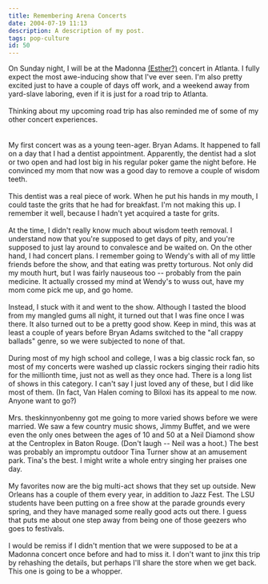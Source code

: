 ```yaml
---
title: Remembering Arena Concerts
date: 2004-07-19 11:13
description: A description of my post.
tags: pop-culture
id: 50
---
```

On Sunday night, I will be at the Madonna <a href="/x/madonna&esther.html" class="mainbox">(Esther?)</a> concert in Atlanta.  I fully expect the most awe-inducing show that I've ever seen.  I'm also pretty excited just to have a couple of days off work, and a weekend away from yard-slave laboring, even if it is just for a road trip to Atlanta.<br />
<br />
Thinking about my upcoming road trip has also reminded me of some of my other concert experiences.  
<span class="spanEndPreview">&nbsp;</span><br /><br />My first concert was as a young teen-ager.  Bryan Adams.  It happened to fall on a day that I had a dentist appointment.  Apparently, the dentist had a slot or two open and had lost big in his regular poker game the night before.  He convinced my mom that now was a good day to remove a couple of wisdom teeth.<br />
<br />
This dentist was a real piece of work.  When he put his hands in my mouth, I could taste the grits that he had for breakfast.  I'm not making this up.  I remember it well, because I hadn't yet acquired a taste for grits.<br />
<br />
At the time, I didn't really know much about wisdom teeth removal.  I understand now that you're supposed to get days of pity, and you're supposed to just lay around to convalesce and be waited on.  On the other hand, I had concert plans.  I remember going to Wendy's with all of my little friends before the show, and that eating was pretty torturous.  Not only did my mouth hurt, but I was fairly nauseous too -- probably from the pain medicine.  It actually crossed my mind at Wendy's to wuss out, have my mom come pick me up, and go home.<br />
<br />
Instead, I stuck with it and went to the show.  Although I tasted the blood from my mangled gums all night, it turned out that I was fine once I was there.  It also turned out to be a pretty good show.  Keep in mind, this was at least a couple of years before Bryan Adams switched to the "all crappy ballads" genre, so we were subjected to none of that.<br />
<br />
During most of my high school and college, I was a big classic rock fan, so most of my concerts were washed up classic rockers singing their radio hits for the millionth time, just not as well as they once had.  There is a long list of shows in this category.  I can't say I just loved any of these, but I did like most of them.  (In fact, Van Halen coming to  Biloxi has its appeal to me now.  Anyone want to go?)<br />
<br />
Mrs. theskinnyonbenny got me going to more varied shows before we were married.  We saw a few country music shows, Jimmy Buffet, and we were even the only ones between the ages of 10 and 50 at a Neil Diamond show at the Centroplex in Baton Rouge.  (Don't laugh -- Neil was a hoot.)  The best was probably an impromptu outdoor Tina Turner show at an amusement park.  Tina's the best.  I might write a whole entry singing her praises one day.<br />
<br />
My favorites now are the big multi-act shows that they set up outside.  New Orleans has a couple of them every year, in addition to Jazz Fest.  The LSU students have been putting on a free show at the parade grounds every spring, and they have managed some really good acts out there.  I guess that puts me about one step away from being one of those geezers who goes to festivals.<br />
<br />
I would be remiss if I didn't mention that we were supposed to be at a Madonna concert once before and had to miss it.  I don't want to jinx this trip by rehashing the details, but perhaps I'll share the store when we get back.  This one is going to be a whopper.<br />

